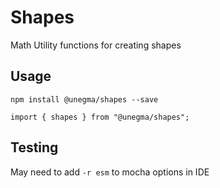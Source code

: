 # Shapes
Math Utility functions for creating shapes

## Usage

`npm install @unegma/shapes --save`

```
import { shapes } from "@unegma/shapes";

```

## Testing
May need to add `-r esm` to mocha options in IDE
